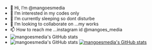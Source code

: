 - 👋 Hi, I’m @mangoesmedia
- 👀 I’m interested in my codes only
- 🌱 I’m currently sleeping so dont disturbe
- 💞️ I’m looking to collaborate on ...my works 
- 📫 How to reach me ...instagram id @mangoes_media
- ![mangoesmedia's GitHub stats](https://github-readme-stats.vercel.app/api?username=mangoesmedia&show_icons=true&theme=cobalt)
- ![mangoesmedia's GitHub stats](https://github-readme-stats.vercel.app/api?username=mangoesmedia&show_icons=true)
[![mangoesmedia's GitHub stats](https://github-readme-stats.vercel.app/api?username=mangoesmedia)](https://github.com/mangoesmedia/github-readme-stats)

<!---
mangoesmedia/mangoesmedia is a ✨ special ✨ repository because its `README.md` (this file) appears on your GitHub profile.
You can click the Preview link to take a look at your changes.
--->
